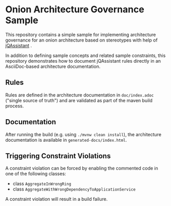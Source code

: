 # Onion Architecture Governance Sample

This repository contains a simple sample for implementing architecture 
governance for an onion architecture based on stereotypes with help of
[jQAssistant](http://jqassistant.org) .

In addition to defining sample concepts and related sample constraints, this 
repository demonstrates how to document jQAssistant rules directly in an 
AsciiDoc-based architecture documentation. 

## Rules
Rules are defined in the architecture documentation in `doc/index.adoc` 
("single source of truth") and are validated as part of the maven build
process.

## Documentation
After running the build (e.g. using `./mvnw clean install`), the architecture
documentation is available in `generated-docs/index.html`.

## Triggering Constraint Violations
A constraint violation can be forced by enabling the commented code in one of 
the following classes:

- class `AggregateInWrongRing`
- class `AggregateWithWrongDependencyToApplicationService`

A constraint violation will result in a build failure. 
